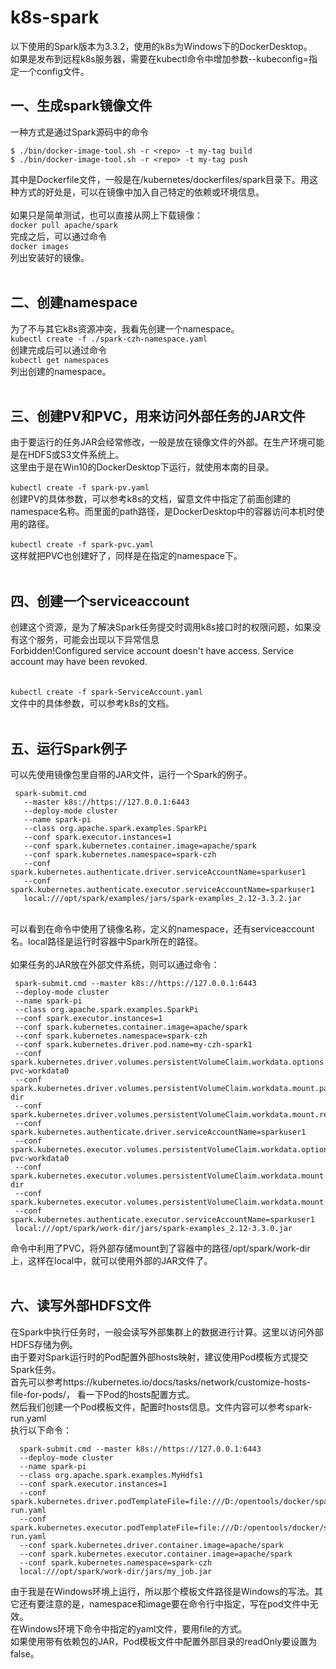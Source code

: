 # k8s-spark

以下使用的Spark版本为3.3.2，使用的k8s为Windows下的DockerDesktop。 <br/>
如果是发布到远程k8s服务器，需要在kubectl命令中增加参数--kubeconfig=<path>指定一个config文件。

## 一、生成spark镜像文件
一种方式是通过Spark源码中的命令 
```
$ ./bin/docker-image-tool.sh -r <repo> -t my-tag build 
$ ./bin/docker-image-tool.sh -r <repo> -t my-tag push 
```
其中<repo>是Dockerfile文件，一般是在/kubernetes/dockerfiles/spark目录下。用这种方式的好处是，可以在镜像中加入自己特定的依赖或环境信息。 <br/>
<br/>
如果只是简单测试，也可以直接从网上下载镜像： <br/>
` docker pull apache/spark `
<br/>
完成之后，可以通过命令 <br/>
` docker images ` <br/>
列出安装好的镜像。 <br/>
<br/>
## 二、创建namespace
为了不与其它k8s资源冲突，我看先创建一个namespace。 <br/>
` kubectl create -f ./spark-czh-namespace.yaml ` 
<br/>
创建完成后可以通过命令 <br/>
` kubectl get namespaces ` <br/>
列出创建的namespace。 <br/>
<br/>
## 三、创建PV和PVC，用来访问外部任务的JAR文件
由于要运行的任务JAR会经常修改，一般是放在镜像文件的外部。在生产环境可能是在HDFS或S3文件系统上。 <br/>
这里由于是在Win10的DockerDesktop下运行，就使用本南的目录。 <br/>
<br/>
` kubectl create -f spark-pv.yaml ` <br/>
创建PV的具体参数，可以参考k8s的文档，留意文件中指定了前面创建的namespace名称。而里面的path路径，是DockerDesktop中的容器访问本机时使用的路径。 <br/>
<br/>
` kubectl create -f spark-pvc.yaml ` <br/>
这样就把PVC也创建好了，同样是在指定的namespace下。 <br/>
<br/>
## 四、创建一个serviceaccount
创建这个资源，是为了解决Spark任务提交时调用k8s接口时的权限问题，如果没有这个服务，可能会出现以下异常信息 <br/>
Forbidden!Configured service account doesn't have access. Service account may have been revoked. <br/>
<br/>  
` kubectl create -f spark-ServiceAccount.yaml ` <br/>
文件中的具体参数，可以参考k8s的文档。 <br/>
<br/>
## 五、运行Spark例子
可以先使用镜像包里自带的JAR文件，运行一个Spark的例子。 <br/>
 ```
  spark-submit.cmd 
    --master k8s://https://127.0.0.1:6443  
    --deploy-mode cluster  
    --name spark-pi  
    --class org.apache.spark.examples.SparkPi  
    --conf spark.executor.instances=1  
    --conf spark.kubernetes.container.image=apache/spark 
    --conf spark.kubernetes.namespace=spark-czh 
    --conf spark.kubernetes.authenticate.driver.serviceAccountName=sparkuser1 
    --conf spark.kubernetes.authenticate.executor.serviceAccountName=sparkuser1 
    local:///opt/spark/examples/jars/spark-examples_2.12-3.3.2.jar 
 ```
 <br/>
  可以看到在命令中使用了镜像名称，定义的namespace，还有serviceaccount名。local路径是运行时容器中Spark所在的路径。 <br/>
  <br/>
  如果任务的JAR放在外部文件系统，则可以通过命令：

 ```
  spark-submit.cmd --master k8s://https://127.0.0.1:6443 
  --deploy-mode cluster 
  --name spark-pi 
  --class org.apache.spark.examples.SparkPi 
  --conf spark.executor.instances=1 
  --conf spark.kubernetes.container.image=apache/spark 
  --conf spark.kubernetes.namespace=spark-czh 
  --conf spark.kubernetes.driver.pod.name=my-czh-spark1 
  --conf spark.kubernetes.driver.volumes.persistentVolumeClaim.workdata.options.claimName=spark-pvc-workdata0 
  --conf spark.kubernetes.driver.volumes.persistentVolumeClaim.workdata.mount.path=/opt/spark/work-dir 
  --conf spark.kubernetes.driver.volumes.persistentVolumeClaim.workdata.mount.readOnly=false 
  --conf spark.kubernetes.authenticate.driver.serviceAccountName=sparkuser1 
  --conf spark.kubernetes.executor.volumes.persistentVolumeClaim.workdata.options.claimName=spark-pvc-workdata0 
  --conf spark.kubernetes.executor.volumes.persistentVolumeClaim.workdata.mount.path=/opt/spark/work-dir 
  --conf spark.kubernetes.executor.volumes.persistentVolumeClaim.workdata.mount.readOnly=false 
  --conf spark.kubernetes.authenticate.executor.serviceAccountName=sparkuser1 
  local:///opt/spark/work-dir/jars/spark-examples_2.12-3.3.0.jar
 ```

  命令中利用了PVC，将外部存储mount到了容器中的路径/opt/spark/work-dir上，这样在local中，就可以使用外部的JAR文件了。  <br/>
<br/>
## 六、读写外部HDFS文件
  在Spark中执行任务时，一般会读写外部集群上的数据进行计算。这里以访问外部HDFS存储为例。 <br/>
  由于要对Spark运行时的Pod配置外部hosts映射，建议使用Pod模板方式提交Spark任务。 <br/>
  首先可以参考https://kubernetes.io/docs/tasks/network/customize-hosts-file-for-pods/，
 看一下Pod的hosts配置方式。 <br/>
  然后我们创建一个Pod模板文件，配置时hosts信息。文件内容可以参考spark-run.yaml <br/>
  执行以下命令：

``` 
  spark-submit.cmd --master k8s://https://127.0.0.1:6443 
  --deploy-mode cluster 
  --name spark-pi 
  --class org.apache.spark.examples.MyHdfs1 
  --conf spark.executor.instances=1 
  --conf spark.kubernetes.driver.podTemplateFile=file:///D:/opentools/docker/spark/spark-run.yaml 
  --conf spark.kubernetes.executor.podTemplateFile=file:///D:/opentools/docker/spark/spark-run.yaml 
  --conf spark.kubernetes.driver.container.image=apache/spark 
  --conf spark.kubernetes.executor.container.image=apache/spark 
  --conf spark.kubernetes.namespace=spark-czh 
  local:///opt/spark/work-dir/jars/my_job.jar 
 ``` 
 
  由于我是在Windows环境上运行，所以那个模板文件路径是Windows的写法。其它还有要注意的是，namespace和image要在命令行中指定，写在pod文件中无效。 <br/>
  在Windows环境下命令中指定的yaml文件，要用file的方式。 <br/>
  如果使用带有依赖包的JAR，Pod模板文件中配置外部目录的readOnly要设置为false。<br/>
